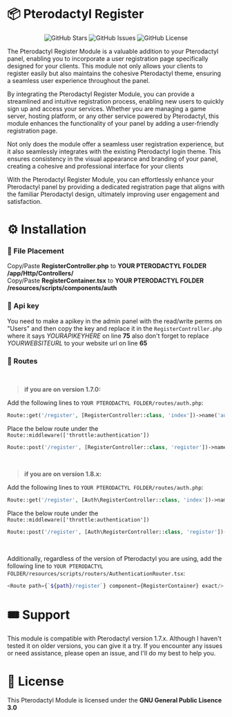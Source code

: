 # 📦 Pterodactyl Register

<div align="center">
  <img alt="GitHub Stars" src="https://img.shields.io/github/stars/gamemaster123356/Pterodactyl-Register?color=dodgerblue&label=stars&style=for-the-badge">
  <img alt="GitHub Issues" src="https://img.shields.io/github/issues/gamemaster123356/Pterodactyl-Register?color=dodgerblue&label=issues&style=for-the-badge">
  <img alt="GitHub License" src="https://img.shields.io/badge/LICENSE-gnu%20gpl%20v3-dodgerblue?style=for-the-badge">
</div>

The Pterodactyl Register Module is a valuable addition to your Pterodactyl panel, enabling you to incorporate a user registration page specifically designed for your clients. This module not only allows your clients to register easily but also maintains the cohesive Pterodactyl theme, ensuring a seamless user experience throughout the panel.<br>

By integrating the Pterodactyl Register Module, you can provide a streamlined and intuitive registration process, enabling new users to quickly sign up and access your services. Whether you are managing a game server, hosting platform, or any other service powered by Pterodactyl, this module enhances the functionality of your panel by adding a user-friendly registration page.<br>

Not only does the module offer a seamless user registration experience, but it also seamlessly integrates with the existing Pterodactyl login theme. This ensures consistency in the visual appearance and branding of your panel, creating a cohesive and professional interface for your clients<br>

With the Pterodactyl Register Module, you can effortlessly enhance your Pterodactyl panel by providing a dedicated registration page that aligns with the familiar Pterodactyl design, ultimately improving user engagement and satisfaction.

# ⚙️ Installation

### 📄 File Placement
Copy/Paste __RegisterController.php__ to __YOUR PTERODACTYL FOLDER /app/Http/Controllers/__<br>
Copy/Paste __RegisterContainer.tsx__ to __YOUR PTERODACTYL FOLDER /resources/scripts/components/auth__

### 🔑 Api key
You need to make a apikey in the admin panel with the read/write perms on "Users"
and then copy the key and replace it in the `RegisterController.php` where it says *YOURAPIKEYHERE* on line __75__
also don't forget to replace *YOURWEBSITEURL* to your website url on line __65__

### 🔗 Routes
<br>

> **if you are on version __1.7.0__:**<br>

Add the following lines to `YOUR PTERODACTYL FOLDER/routes/auth.php`:
```php
Route::get('/register', [RegisterController::class, 'index'])->name('auth.register');
```
Place the below route under the `Route::middleware(['throttle:authentication'])`
```php
Route::post('/register', [RegisterController::class, 'register'])->name('auth.register.url')->middleware('recaptcha');
```

<br>

> **if you are on version __1.8.x__:**<br>

Add the following lines to `YOUR PTERODACTYL FOLDER/routes/auth.php`:
```php
Route::get('/register', [Auth\RegisterController::class, 'index'])->name('auth.register');
```
Place the below route under the `Route::middleware(['throttle:authentication'])`
```php
Route::post('/register', [Auth\RegisterController::class, 'register'])->name('auth.register.url')->middleware('recaptcha');
```

<br>

Additionally, regardless of the version of Pterodactyl you are using, add the following line to `YOUR PTERODACTYL FOLDER/resources/scripts/routers/AuthenticationRouter.tsx`:
```php
<Route path={`${path}/register`} component={RegisterContainer} exact/>
```

# 🎟️ Support
This module is compatible with Pterodactyl version 1.7.x. Although I haven't tested it on older versions, you can give it a try. If you encounter any issues or need assistance, please open an issue, and I'll do my best to help you.

# 📄 License
This Pterodactyl Module is licensed under the **GNU General Public Lisence 3.0**
